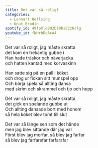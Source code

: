 ```yaml
---
title: Det var så roligt
categories:
  - Lennart Hellsing
  - Knut Brodin
spotify_id: 49fpXleBU2D19hsECzNdlg
youtube_id: fNHrbDdArA4
---
```

Det var så roligt, jag måste skratta\
det kom en trekantig gubbe i\
Han hade träskor och näverjacka\
och hatten kantad med korvaskinn

Han satte sig på en pall i köket\
och drog ur fickan sitt munspel opp\
Och börja spela så allting dansa\
med skrim och skrammel och tjo och hopp

Det var så roligt, jag måste skratta\
det gick en spelande gubbe ut\
Och allting dansade bort med honom\
så hela köket blev tomt till slut

Det var så länge sen som det hände\
men jag blev sittande där jag var\
Först blev jag morfar, så blev jag farfar\
så blev jag farfarsfar farfarsfar
